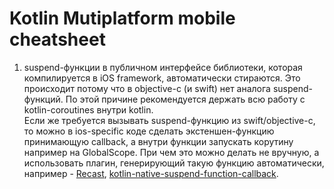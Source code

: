 # Kotlin Mutiplatform mobile cheatsheet

1. suspend-функции в публичном интерфейсе библиотеки, которая компилируется в iOS framework, автоматически стираются. Это происходит потому что в objective-c (и swift) нет аналога suspend-функций. По этой причине рекомендуется держать всю работу с kotlin-coroutines внутри kotlin.  
Если же требуется вызывать suspend-функцию из swift/objective-c, то можно в ios-specific коде сделать экстеншен-функцию принимающую callback, а внутри функции запускать корутину например на GlobalScope. При чем это можно делать не вручную, а использовать плагин, генерирующий такую функцию автоматически, например - [Recast](https://github.com/andrewemery/recast), [kotlin-native-suspend-function-callback](https://github.com/feilfeilundfeil/kotlin-native-suspend-function-callback).

